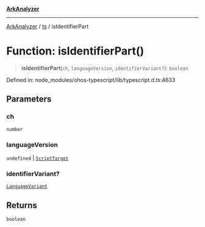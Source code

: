 [**ArkAnalyzer**](../../../../README.md)

***

[ArkAnalyzer](../../../../globals.md) / [ts](../README.md) / isIdentifierPart

# Function: isIdentifierPart()

> **isIdentifierPart**(`ch`, `languageVersion`, `identifierVariant?`): `boolean`

Defined in: node\_modules/ohos-typescript/lib/typescript.d.ts:4633

## Parameters

### ch

`number`

### languageVersion

`undefined` | [`ScriptTarget`](../enumerations/ScriptTarget.md)

### identifierVariant?

[`LanguageVariant`](../enumerations/LanguageVariant.md)

## Returns

`boolean`

